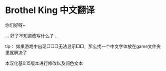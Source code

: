 # Brothel King 中文翻译

你们好呀~

...
好了不知道改写什么了
...





tip：
如果游戏中出现□□□无法显示□□，那么找一个中文字体放在game文件夹里就解决了










本汉化基0.15版本进行修改以及润色文本
